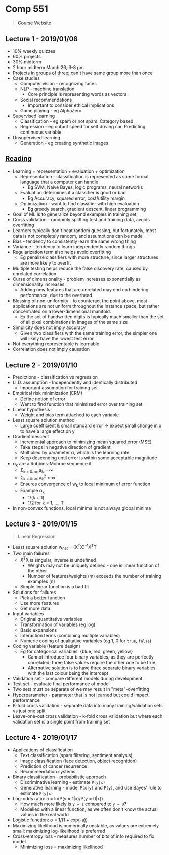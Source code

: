# Comp 551

> [Course Website](https://www.cs.mcgill.ca/~wlh/comp551/)

## Lecture 1 - 2019/01/08

* 10% weekly quizzes
* 60% projects
* 30% midterm
* 2 hour midterm March 26, 6-8 pm
* Projects in groups of three; can't have same group more than once
* Case studies
  * Computer vision - recognizing faces
  * NLP - machine translation
    * Core principle is representing words as vectors
  * Social recommendations
    * Important to consider ethical implications
  * Game playing - eg AlphaZero
* Supervised learning
  * Classification - eg spam or not spam. Category based
  * Regression - eg output speed for self driving car. Predicting continuous variable
* Unsupervised learning
  * Generation - eg creating synthetic images

## [Reading](https://homes.cs.washington.edu/~pedrod/papers/cacm12.pdf)

* Learning = representation + evaluation + optimization
  * Representation - classification is represented as some formal language that a computer can handle
    * Eg SVM, Naive Bayes, logic programs, neural networks
  * Evaluation determines if a classifier is good or bad
    * Eg Accuracy, squared error, cost/utility margin
  * Optimization - want to find classifier with high evaluation 
    * Eg greedy search, gradient descent, linear programming
* Goal of ML is to generalize beyond examples in training set
* Cross validation - randomly splitting test and training data, avoids overfitting 
* Learners typically don't beat random guessing, but fortunately, most data is not completely random, and assumptions can be made
* Bias - tendency to consistently learn the same wrong thing
* Variance - tendency to learn independently random things
* Regularization term also helps avoid overfitting
  * Eg penalize classifiers with more structure, since larger structures are more likely to overfit
* Multiple testing helps reduce the false discovery rate, caused by unrelated correlation
* Curse of dimensionality - problem increases exponentially as dimensionality increases
  * Adding new features that are unrelated may end up hindering performance, due to the overhead
* Blessing of non-uniformity - to counteract the point above, most applications are not uniform throughout the instance space, but rather concentrated on a lower-dimensional manifold.
  * Ex the set of handwritten digits is typically much smaller than the set of all pixel combinations in images of the same size
* Simplicity does not imply accuracy
  * Given two classifiers with the same training error, the simpler one will likely have the lowest test error
* Not everything representable is learnable
* Correlation does not imply causation

## Lecture 2 - 2019/01/10

* Predictions - classification vs regression
* I.I.D. assumption - Independently and identically distributed
  * Important assumption for training set
* Empirical risk minimization (ERM)
  * Define notion of error 
  * Want to find function that minimized error over training set
* Linear hypothesis 
  * Weight and bias term attached to each variable
* Least square solution method
  * Large coefficient & small standard error &rarr; expect small change in x to have a large effect on y
* Gradient descent
  * Incremental approach to minimizing mean squared error (MSE)
  * Take steps in negative direction of gradient
  * Multiplied by parameter &alpha;, which is the learning rate
  * Keep descending until error is within some acceptable magnitude
* &alpha;<sub>k</sub> are a Robbins-Monroe sequence if
  * &Sigma;<sub>k = 0: &infin;</sub> a<sub>k</sub> = &infin;
  * &Sigma;<sub>k = 0: &infin;</sub> a<sub>k</sub><sup>2</sup> < &infin;
  * Ensures convergence of w<sub>k</sub> to local minimum of error function
  * Example &alpha;<sub>k</sub>
    * 1/(k + 1)
    * 1/2 for k = 1, ..., T
* In non-convex functions, local minima is not always global minima

## Lecture 3 - 2019/01/15

> Linear Regression

* Least square solution w<sub>hat</sub> = (X<sup>T</sup>X)<sup>-1</sup>X<sup>T</sup>T
* Two main failures
  * X<sup>T</sup>X is singular, inverse is undefined
    * Weights may not be uniquely defined - one is linear function of the other
    * Number of features/weights (m) exceeds the number of training examples (n)
  * Simple linear function is a bad fit
* Solutions for failures
  * Pick a better function
  * Use more features
  * Get more data
* Input variables
  * Original quantitative variables
  * Transformation of variables (eg log)
  * Basic expansions
  * Interaction terms (combining multiple variables)
  * Numeric coding of qualitative variables (eg 1, 0 for `true`, `false`)
* Coding variable (feature design)
  * Eg for categorical variables: {blue, red, green, yellow}
    * Cannot introduce four binary variables, as they are perfectly correlated; three false values require the other one to be true
    * Alternative solution is to have three separate binary variables with the last colour being the intercept
* Validation set - compare different models during development
* Test set - evaluate final performance of model
* Two sets must be separate of we may result in "meta"-overfitting
* Hyperparameter - parameter that is not learned but could impact performance
* K-fold cross validation - separate data into many training/validation sets vs just one split
* Leave-one-out cross validation - k-fold cross validation but where each validation set is a single point from training set

## Lecture 4 - 2019/01/17

* Applications of classification
  * Text classification (spam filtering, sentiment analysis)
  * Image classification (face detection, object recognition)
  * Prediction of cancer recurrence 
  * Recommendation systems
* Binary classification - probabilistic approach
  * Discriminative learning - estimate `P(y|x)`
  * Generative learning - model `P(x|y)` and `P(y)`, and use Bayes' rule to estimate `P(y|x)`
* Log-odds ratio: a = ln(P(y = 1|x)/P(y = 0|x))
  * How much more likely is `y = 1` compared to `y = 0`?
  * Modelled with a linear function, as we often don't know the actual values in the real world
* Logistic function: &sigma; = 1/(1 + exp(-a))
* Maximizing likelihood is numerically unstable, as values are extremely small; maximizing log-likelihood is preferred
* Cross-entropy loss - measures number of bits of info required to fix model
  * Minimizing loss = maximizing likelihood